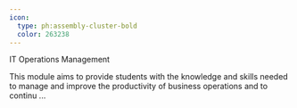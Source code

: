 ```yaml
---
icon:
  type: ph:assembly-cluster-bold
  color: 263238
---
```

IT Operations Management

This module aims to provide students with the knowledge and skills needed to manage and improve the productivity of business operations and to continu ... 
